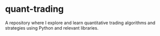 # quant-trading
A repository where I explore and learn quantitative trading algorithms and strategies using Python and relevant libraries.

